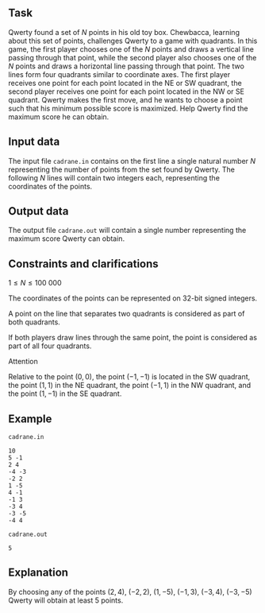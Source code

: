 ## Task

Qwerty found a set of $N$ points in his old toy box. Chewbacca, learning about this set of points, challenges Qwerty to a game with quadrants. In this game, the first player chooses one of the $N$ points and draws a vertical line passing through that point, while the second player also chooses one of the $N$ points and draws a horizontal line passing through that point. The two lines form four quadrants similar to coordinate axes. The first player receives one point for each point located in the NE or SW quadrant, the second player receives one point for each point located in the NW or SE quadrant. Qwerty makes the first move, and he wants to choose a point such that his minimum possible score is maximized. Help Qwerty find the maximum score he can obtain. 

## Input data

The input file `cadrane.in` contains on the first line a single natural number $N$ representing the number of points from the set found by Qwerty. The following $N$ lines will contain two integers each, representing the coordinates of the points. 

## Output data

The output file `cadrane.out` will contain a single number representing the maximum score Qwerty can obtain. 

## Constraints and clarifications

$1 \leq N \leq 100\ 000$ 

The coordinates of the points can be represented on 32-bit signed integers.

A point on the line that separates two quadrants is considered as part of both quadrants.

If both players draw lines through the same point, the point is considered as part of all four quadrants.

Attention

Relative to the point $(0, 0)$, the point $(-1, -1)$ is located in the SW quadrant, the point $(1, 1)$ in the NE quadrant, the point $(-1, 1)$ in the NW quadrant, and the point $(1, -1)$ in the SE quadrant.

## Example

`cadrane.in` 
```
10
5 -1
2 4
-4 -3
-2 2
1 -5
4 -1
-1 3
-3 4
-3 -5
-4 4
```
`cadrane.out`
```
5
```

## Explanation

By choosing any of the points $(2, 4)$, $(-2, 2)$, $(1, -5)$, $(-1, 3)$, $(-3, 4)$, $(-3, -5)$ Qwerty will obtain at least 5 points.